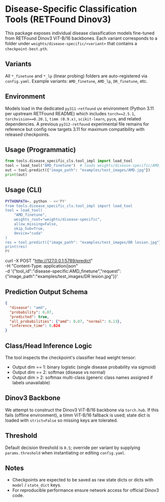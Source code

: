 # Disease-Specific Classification Tools (RETFound Dinov3)

This package exposes individual disease classification models fine-tuned from
RETFound Dinov3 ViT-B/16 backbones. Each variant corresponds to a folder under
`weights/disease-specific/<variant>` that contains a `checkpoint-best.pth`.

## Variants
All `*_finetune` and `*_lp` (linear probing) folders are auto-registered via
`config.yaml`. Example variants: `AMD_finetune`, `AMD_lp`, `DR_finetune`, etc.

## Environment
Models load in the dedicated `py311-retfound` uv environment (Python 3.11 per
upstream RETFound README) which includes `torch==2.5.1`, `torchvision==0.20.1`,
`timm (0.9.x)`, `scikit-learn`, `pycm`, and related dependencies. A previous
`py312-retfound` experimental file remains for reference but config now targets
3.11 for maximum compatibility with released checkpoints.

## Usage (Programmatic)
```python
from tools.disease_specific_cls.tool_impl import load_tool
tool = load_tool("AMD_finetune")  # loads weights/disease-specific/AMD_finetune/checkpoint-best.pth
out = tool.predict({"image_path": "examples/test_images/AMD.jpg"})
print(out)
```

## Usage (CLI)
```bash
PYTHONPATH=. python - <<'PY'
from tools.disease_specific_cls.tool_impl import load_tool
tool = load_tool(
    "AMD_finetune",
    weights_root="weights/disease-specific",
    allow_missing=False,
    skip_hub=True,
    device="cuda"
)
res = tool.predict({"image_path": "examples/test_images/DR lesion.jpg"})
print(res)
PY
```

curl -X POST "http://127.0.0.1:5789/predict" \
  -H "Content-Type: application/json" \
  -d '{"tool_id":"disease-specific:AMD_finetune","request":{"image_path":"examples/test_images/DR lesion.jpg"}}'

## Prediction Output Schema
```json
{
  "disease": "amd",
  "probability": 0.87,
  "predicted": true,
  "all_probabilities": {"amd": 0.87, "normal": 0.13},
  "inference_time": 0.024
}
```

## Class/Head Inference Logic
The tool inspects the checkpoint's classifier head weight tensor:
- Output dim == 1: binary logistic (single disease probability via sigmoid)
- Output dim == 2: softmax (disease vs normal)
- Output dim > 2: softmax multi-class (generic class names assigned if labels unavailable)

## Dinov3 Backbone
We attempt to construct the Dinov3 ViT-B/16 backbone via `torch.hub`. If this
fails (offline environment), a timm ViT-B/16 fallback is used; state dict is
loaded with `strict=False` so missing keys are tolerated.

## Threshold
Default decision threshold is `0.5`; override per variant by supplying
`params.threshold` when instantiating or editing `config.yaml`.

## Notes
- Checkpoints are expected to be saved as raw state dicts or dicts with
  `model` / `state_dict` keys.
- For reproducible performance ensure network access for official Dinov3 code.
